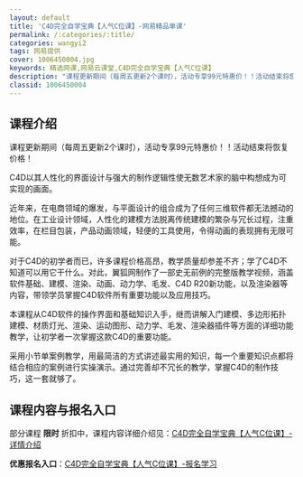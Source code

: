 ```yaml
---
layout: default
title: 'C4D完全自学宝典【人气C位课】-网易精品单课'
permalink: /:categories/:title/
categories: wangyi2
tags: 网易提供
cover: 1006450004.jpg
keywords: 精选网课,网易云课堂,C4D完全自学宝典【人气C位课】
description: "课程更新期间（每周五更新2个课时），活动专享99元特惠价！！活动结束将恢复价格！C4D以其人性化的界面设计与强大的制作逻辑性使无数艺术家的脑中构想成为可实现的画面。近年来，在电商领域的爆发，"
classid: 1006450004
---
```


## 课程介绍

课程更新期间（每周五更新2个课时），活动专享99元特惠价！！活动结束将恢复价格！

C4D以其人性化的界面设计与强大的制作逻辑性使无数艺术家的脑中构想成为可实现的画面。

近年来，在电商领域的爆发，与平面设计的组合成为了任何三维软件都无法撼动的地位。在工业设计领域，人性化的建模方法脱离传统建模的繁杂与冗长过程，注重效率，在栏目包装，产品动画领域，轻便的工具使用，令得动画的表现拥有无限可能。

对于C4D的初学者而已，许多课程价格高昂，教学质量却参差不齐；学了C4D不知道可以用它干什么。对此，翼狐网制作了一部史无前例的完整版教学视频，涵盖软件基础、建模、渲染、动画、动力学、毛发、C4D R20新功能，以及渲染器等内容，带领学员掌握C4D软件所有重要功能以及应用技巧。

本课程从C4D软件的操作界面和基础知识入手，继而讲解入门建模、多边形拓扑建模、材质灯光、渲染、运动图形、动力学、毛发、渲染器插件等方面的详细功能教学，让初学者一次掌握这款C4D的重要功能。

采用小节单案例教学，用最简洁的方式讲述最实用的知识，每一个重要知识点都将结合相应的案例进行实操演示。通过完善却不冗长的教学，掌握C4D的制作技巧，这一套就够了。

## 课程内容与报名入口

部分课程 **限时** 折扣中，课程内容详细介绍见：[C4D完全自学宝典【人气C位课】-详情介绍](https://study.163.com/course/introduction/1006450004.htm?share=1&shareId=1025206652&utm_campaign=share&utm_medium=iphoneShare&utm_source=&utm_u=1025206652)

**优惠报名入口**：[C4D完全自学宝典【人气C位课】-报名学习](https://study.163.com/course/introduction/1006450004.htm?share=1&shareId=1025206652&utm_campaign=share&utm_medium=iphoneShare&utm_source=&utm_u=1025206652)

